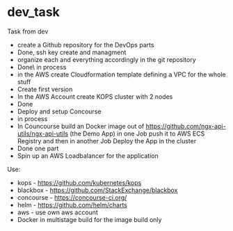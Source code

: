 # dev_task




Task from dev


- create a Github repository for the DevOps parts 
- Done, ssh key create and managment
- organize each and everything accordingly in the git repository
- Done\ in process
- in the AWS create Cloudformation template defining a VPC for the whole stuff
- Create first version
- In the AWS Account create KOPS cluster with 2 nodes
- Done 
- Deploy and setup Concourse
- in process 
- In Councourse build an Docker image out of https://github.com/ngx-api-utils/ngx-api-utils (the Demo App) in one Job push it to AWS ECS Registry and then in another Job Deploy the App in the cluster
- Done one part
- Spin up an AWS Loadbalancer for the application


Use:
- kops - https://github.com/kubernetes/kops
- blackbox - https://github.com/StackExchange/blackbox
- concourse - https://concourse-ci.org/
- helm - https://github.com/helm/charts
- aws - use own aws account
- Docker in multistage build for the image build only

